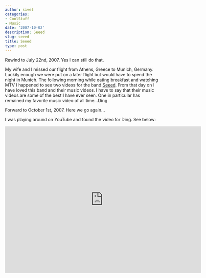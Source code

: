 ```yaml
---
author: sivel
categories:
- CoolStuff
- Music
date: '2007-10-02'
description: Seeed
slug: seeed
title: Seeed
type: post
---
```


Rewind to July 22nd, 2007. Yes I can still do that.

My wife and I missed our flight from Athens, Greece to Munich, Germany. Luckily enough we were put on a later flight but would have to spend the night in Munich. The following morning while eating breakfast and watching MTV I happened to see two videos for the band [Seeed][1]. From that day on I have loved this band and their music videos. I have to say that their music videos are some of the best I have ever seen. One in particular has remained my favorite music video of all time...Ding.

Forward to October 1st, 2007. Here we go again...

I was playing around on YouTube and found the video for Ding. See below:

<iframe width="640" height="480" src="http://www.youtube.com/embed/_yWU0lFghxU" frameborder="0" allowfullscreen></iframe>

 [1]: www.seeed.info
